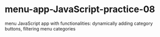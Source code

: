 # menu-app-JavaScript-practice-08
menu JavaScript app with functionalities: dynamically adding category buttons, filtering menu categories
